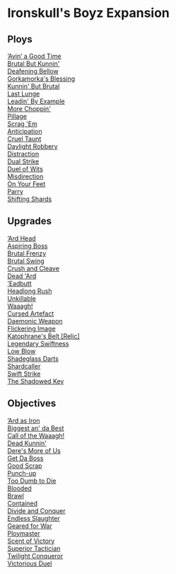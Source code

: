 
# Ironskull's Boyz Expansion

## Ploys
[’Avin’ a Good Time](/cards/avin’-a-good-time.md)<br />[Brutal But Kunnin'](/cards/brutal-but-kunnin.md)<br />[Deafening Bellow](/cards/deafening-bellow.md)<br />[Gorkamorka's Blessing](/cards/gorkamorkas-blessing.md)<br />[Kunnin' But Brutal](/cards/kunnin-but-brutal.md)<br />[Last Lunge](/cards/last-lunge.md)<br />[Leadin' By Example](/cards/leadin-by-example.md)<br />[More Choppin'](/cards/more-choppin.md)<br />[Pillage](/cards/pillage.md)<br />[Scrag 'Em](/cards/scrag-em.md)<br />[Anticipation](/cards/anticipation.md)<br />[Cruel Taunt](/cards/cruel-taunt.md)<br />[Daylight Robbery](/cards/daylight-robbery.md)<br />[Distraction](/cards/distraction.md)<br />[Dual Strike](/cards/dual-strike.md)<br />[Duel of Wits](/cards/duel-of-wits.md)<br />[Misdirection](/cards/misdirection.md)<br />[On Your Feet](/cards/on-your-feet.md)<br />[Parry](/cards/parry.md)<br />[Shifting Shards](/cards/shifting-shards.md)

## Upgrades
[’Ard Head](/cards/ard-head.md)<br />[Aspiring Boss](/cards/aspiring-boss.md)<br />[Brutal Frenzy](/cards/brutal-frenzy.md)<br />[Brutal Swing](/cards/brutal-swing.md)<br />[Crush and Cleave](/cards/crush-and-cleave.md)<br />[Dead 'Ard](/cards/dead-ard.md)<br />[’Eadbutt](/cards/eadbutt.md)<br />[Headlong Rush](/cards/headlong-rush.md)<br />[Unkillable](/cards/unkillable.md)<br />[Waaagh!](/cards/waaagh.md)<br />[Cursed Artefact](/cards/cursed-artefact.md)<br />[Daemonic Weapon](/cards/daemonic-weapon.md)<br />[Flickering Image](/cards/flickering-image.md)<br />[Katophrane's Belt [Relic]](/cards/katophranes-belt-[relic].md)<br />[Legendary Swiftness](/cards/legendary-swiftness.md)<br />[Low Blow](/cards/low-blow.md)<br />[Shadeglass Darts](/cards/shadeglass-darts.md)<br />[Shardcaller](/cards/shardcaller.md)<br />[Swift Strike](/cards/swift-strike.md)<br />[The Shadowed Key](/cards/the-shadowed-key.md)

## Objectives
[’Ard as Iron](/cards/ard-as-iron.md)<br />[Biggest an' da Best](/cards/biggest-an-da-best.md)<br />[Call of the Waaagh!](/cards/call-of-the-waaagh.md)<br />[Dead Kunnin'](/cards/dead-kunnin.md)<br />[Dere's More of Us](/cards/deres-more-of-us.md)<br />[Get Da Boss](/cards/get-da-boss.md)<br />[Good Scrap](/cards/good-scrap.md)<br />[Punch-up](/cards/punch-up.md)<br />[Too Dumb to Die](/cards/too-dumb-to-die.md)<br />[Blooded](/cards/blooded.md)<br />[Brawl](/cards/brawl.md)<br />[Contained](/cards/contained.md)<br />[Divide and Conquer](/cards/divide-and-conquer.md)<br />[Endless Slaughter](/cards/endless-slaughter.md)<br />[Geared for War](/cards/geared-for-war.md)<br />[Ploymaster](/cards/ploymaster.md)<br />[Scent of Victory](/cards/scent-of-victory.md)<br />[Superior Tactician](/cards/superior-tactician.md)<br />[Twilight Conqueror](/cards/twilight-conqueror.md)<br />[Victorious Duel](/cards/victorious-duel.md)

